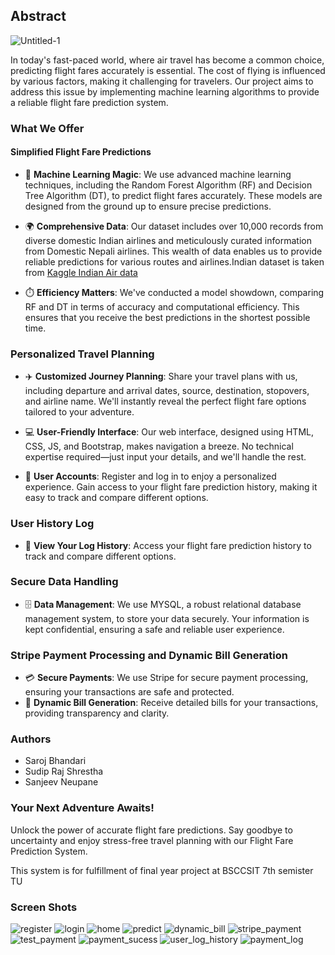 ## Abstract
![Untitled-1](https://github.com/saroj-17/FlightFarePredectionSystem/assets/115420182/8cfcc0d8-abb0-4504-a3cb-9028365a0371)


In today's fast-paced world, where air travel has become a common choice, predicting flight fares accurately is essential. The cost of flying is influenced by various factors, making it challenging for travelers. Our project aims to address this issue by implementing machine learning algorithms to provide a reliable flight fare prediction system.



### **What We Offer**

#### **Simplified Flight Fare Predictions**

- 🧠 **Machine Learning Magic**: We use advanced machine learning techniques, including the Random Forest Algorithm (RF) and Decision Tree Algorithm (DT), to predict flight fares accurately. These models are designed from the ground up to ensure precise predictions.

- 🌍 **Comprehensive Data**: Our dataset includes over 10,000 records from diverse domestic Indian airlines and meticulously curated information from Domestic Nepali airlines. This wealth of data enables us to provide reliable predictions for various routes and airlines.Indian dataset is taken from [Kaggle Indian Air data](https://www.kaggle.com/datasets/nikhilmittal/flight-fare-prediction-mh) 

- ⏱️ **Efficiency Matters**: We've conducted a model showdown, comparing RF and DT in terms of accuracy and computational efficiency. This ensures that you receive the best predictions in the shortest possible time.

### Personalized Travel Planning

- ✈️ **Customized Journey Planning**: Share your travel plans with us, including departure and arrival dates, source, destination, stopovers, and airline name. We'll instantly reveal the perfect flight fare options tailored to your adventure.

- 💻 **User-Friendly Interface**: Our web interface, designed using HTML, CSS, JS, and Bootstrap, makes navigation a breeze. No technical expertise required—just input your details, and we'll handle the rest.

- 👤 **User Accounts**: Register and log in to enjoy a personalized experience. Gain access to your flight fare prediction history, making it easy to track and compare different options.

### User History Log

- 📜 **View Your Log History**: Access your flight fare prediction history to track and compare different options.

### Secure Data Handling

- 🗄️ **Data Management**: We use MYSQL, a robust relational database management system, to store your data securely. Your information is kept confidential, ensuring a safe and reliable user experience.

### Stripe Payment Processing and Dynamic Bill Generation

- 💳 **Secure Payments**: We use Stripe for secure payment processing, ensuring your transactions are safe and protected.
- 🧾 **Dynamic Bill Generation**: Receive detailed bills for your transactions, providing transparency and clarity.
### **Authors**

- Saroj Bhandari
- Sudip Raj Shrestha
- Sanjeev Neupane

### **Your Next Adventure Awaits!**

Unlock the power of accurate flight fare predictions. Say goodbye to uncertainty and enjoy stress-free travel planning with our Flight Fare Prediction System.

This system is for fulfillment of final year project at BSCCSIT 7th semister TU


### Screen Shots 
![register](https://github.com/saroj-17/FlightFarePredectionSystem/assets/115420182/20c40d4d-72c0-4758-b467-0884f6eca2f2)
![login](https://github.com/saroj-17/FlightFarePredectionSystem/assets/115420182/7a0cb7bf-0fe7-427f-b371-0001b0fed624)
![home](https://github.com/saroj-17/FlightFarePredectionSystem/assets/115420182/1c5a6d48-a9e3-46b6-99f7-89ff3697ee9b)
![predict](https://github.com/saroj-17/FlightFarePredectionSystem/assets/115420182/a2a14aab-cad0-452d-8b50-911dc0ba918f)
![dynamic_bill](https://github.com/saroj-17/FlightFarePredectionSystem/assets/115420182/58bf099f-d950-45ac-9a46-44f8abc9bf2f)
![stripe_payment](https://github.com/saroj-17/FlightFarePredectionSystem/assets/115420182/1b7735d9-4bc1-4bc8-b1d4-0c4b46cb52f3)
![test_payment](https://github.com/saroj-17/FlightFarePredectionSystem/assets/115420182/632ddcd6-7817-40bb-90b5-c8f75251e6ac)
![payment_sucess](https://github.com/saroj-17/FlightFarePredectionSystem/assets/115420182/6255c18c-54c8-4049-8ba1-5e707af90243)
![user_log_history](https://github.com/saroj-17/FlightFarePredectionSystem/assets/115420182/c8a6fb89-b117-4ded-8753-2348c74ba1d7)
![payment_log](https://github.com/saroj-17/FlightFarePredectionSystem/assets/115420182/6263a0e0-9880-478d-9334-a2965264e578)



